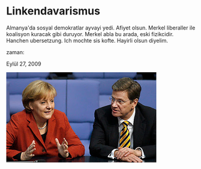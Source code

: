 # Linkendavarismus
Almanya'da sosyal demokratlar ayvayi yedi. Afiyet olsun. Merkel liberaller ile koalisyon kuracak gibi duruyor. Merkel abla bu arada, eski fizikcidir. Hanchen ubersetzung. Ich mochte sis kofte. Hayirli olsun diyelim.







zaman:

Eylül 27, 2009










![](u_Angela_Merkel_Guido_Westerwelle.jpg)
